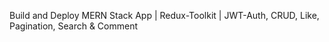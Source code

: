 Build and Deploy MERN Stack App | Redux-Toolkit | JWT-Auth, CRUD, Like, Pagination, Search & Comment
